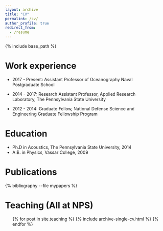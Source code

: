 ```yaml
---
layout: archive
title: "CV"
permalink: /cv/
author_profile: true
redirect_from:
  - /resume
---
```


{% include base_path %}

Work experience
======
* 2017 - Present: Assistant Professor of Oceanography Naval Postgraduate School

* 2014 - 2017: Research Assistant Professor, Applied Research Laboratory, The Pennsylvania State University

* 2012 - 2014: Graduate Fellow, National Defense Science and Engineering Graduate Fellowship Program

Education
======
* Ph.D in Acoustics, The Pennsylvania State University, 2014
* A.B. in Physics, Vassar College, 2009

Publications
======
<style>ol.bibliography li { list-style: none }</style>
{% bibliography --file mypapers %}


Teaching (All at NPS)
======

<ul>{% for post in site.teaching %}
  {% include archive-single-cv.html %}
{% endfor %}</ul>
